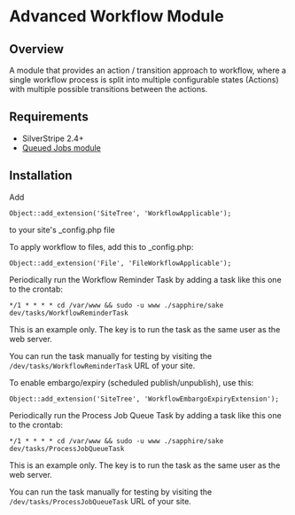 Advanced Workflow Module
========================

Overview
--------

A module that provides an action / transition approach to workflow, where a
single workflow process is split into multiple configurable states (Actions)
with multiple possible transitions between the actions.

Requirements
------------
* SilverStripe 2.4+
* [Queued Jobs module][1]

Installation
------------

Add 

	Object::add_extension('SiteTree', 'WorkflowApplicable');

to your site's _config.php file

To apply workflow to files, add this to _config.php:

	Object::add_extension('File', 'FileWorkflowApplicable');

Periodically run the Workflow Reminder Task by adding a task like this one to the crontab:

	*/1 * * * * cd /var/www && sudo -u www ./sapphire/sake dev/tasks/WorkflowReminderTask

This is an example only. The key is to run the task as the same user as the web server.

You can run the task manually for testing by visiting the `/dev/tasks/WorkflowReminderTask` URL of your site.

To enable embargo/expiry (scheduled publish/unpublish), use this:

	Object::add_extension('SiteTree', 'WorkflowEmbargoExpiryExtension');

Periodically run the Process Job Queue Task by adding a task like this one to the crontab:

	*/1 * * * * cd /var/www && sudo -u www ./sapphire/sake dev/tasks/ProcessJobQueueTask

This is an example only. The key is to run the task as the same user as the web server.

You can run the task manually for testing by visiting the `/dev/tasks/ProcessJobQueueTask` URL of your site.

[1]:https://github.com/nyeholt/silverstripe-queuedjobs


